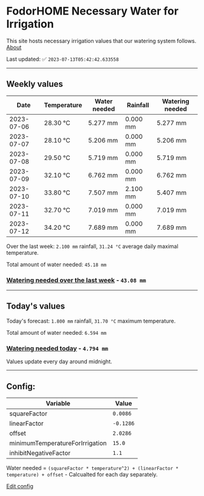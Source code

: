 # FodorHOME Necessary Water for Irrigation

This site hosts necessary irrigation values that our watering system follows. [About](https://github.com/redyau/irrigation)

Last updated: ✅ `2023-07-13T05:42:42.633558`

---

## Weekly values

| Date | Temperature | Water needed | Rainfall | Watering needed |
|-----|-----|-----|-----|-----|
| 2023-07-06 | 28.30 °C | 5.277 mm | 0.000 mm | 5.277 mm |
| 2023-07-07 | 28.10 °C | 5.206 mm | 0.000 mm | 5.206 mm |
| 2023-07-08 | 29.50 °C | 5.719 mm | 0.000 mm | 5.719 mm |
| 2023-07-09 | 32.10 °C | 6.762 mm | 0.000 mm | 6.762 mm |
| 2023-07-10 | 33.80 °C | 7.507 mm | 2.100 mm | 5.407 mm |
| 2023-07-11 | 32.70 °C | 7.019 mm | 0.000 mm | 7.019 mm |
| 2023-07-12 | 34.20 °C | 7.689 mm | 0.000 mm | 7.689 mm |


Over the last week: `2.100 mm` rainfall, `31.24 °C` average daily maximal temperature.

Total amount of water needed: `45.18 mm`

### [Watering needed over the last week](lastweek.txt) - `43.08 mm`

---

## Today's values

Today's forecast: `1.800 mm` rainfall, `31.70 °C` maximum temperature.

Total amount of water needed: `6.594 mm`

### [Watering needed today](today.txt) - `4.794 mm`

Values update every day around midnight.

---

## Config:

| Variable | Value |
|-----|-----|
| squareFactor | `0.0086` |
| linearFactor | `-0.1286` |
| offset | `2.0286` |
| minimumTemperatureForIrrigation | `15.0` |
| inhibitNegativeFactor | `1.1` |

Water needed = `(squareFactor * temperature^2) + (linearFactor * temperature) + offset` - Calcualted for each day separately.

[Edit config](https://github.com/RedyAu/irrigation/edit/main/config.json)
